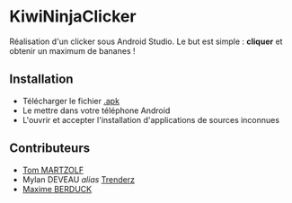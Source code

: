 # KiwiNinjaClicker
Réalisation d'un clicker sous Android Studio. Le but est simple : **cliquer** et obtenir un maximum de bananes !

## Installation
* Télécharger le fichier [.apk](https://github.com/MaximeBerduck/KiwiNinjaClicker/raw/master/Kiwi_Ninja_Clicker.apk)
* Le mettre dans votre téléphone Android
* L'ouvrir et accepter l'installation d'applications de sources inconnues

## Contributeurs
* [Tom MARTZOLF](https://github.com/MartzolfTom)
* Mylan DEVEAU _alias_ [Trenderz](https://github.com/Trenderz)
* [Maxime BERDUCK](https://github.com/MaximeBerduck)
